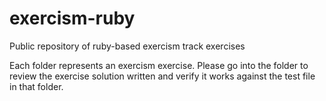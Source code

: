 # exercism-ruby
Public repository of ruby-based exercism track exercises

Each folder represents an exercism exercise.  Please go into the folder to review the exercise solution written and verify it works against the test file in that folder.
